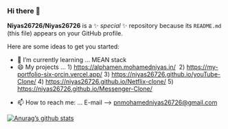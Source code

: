 ### Hi there 👋


**Niyas26726/Niyas26726** is a ✨ _special_ ✨ repository because its `README.md` (this file) appears on your GitHub profile.

Here are some ideas to get you started:

<!--- 🔭 I’m currently working on ... -->
- 🌱 I’m currently learning ... MEAN stack
- 😄 My projects ... 
                      1) https://alphamen.mohamedniyas.in/ <img src= "">
                      2) https://my-portfolio-six-orcin.vercel.app/
                      3) https://niyas26726.github.io/youTube-Clone/
                      4) https://niyas26726.github.io/Netflix-clone/
                      5) https://niyas26726.github.io/Messenger-Clone/
<!--- 👯 I’m looking to collaborate on ...
- 🤔 I’m looking for help with ...
- 💬 Ask me about ... -->
- 📫 How to reach me: ... E-mail --> pnmohamedniyas26726@gmail.com
<!--- 😄 Pronouns: ...
- ⚡ Fun fact: ...-->

[![Anurag’s github stats](https://github-readme-stats.vercel.app/api?username=Niyas26726)](https://github.com/Niyas26726)
